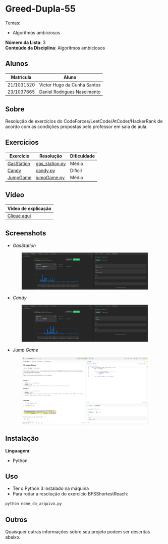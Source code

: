 # Greed-Dupla-55

Temas:
 - Algoritmos ambiciosos

**Número da Lista**: 3<br>
**Conteúdo da Disciplina**: Algoritmos ambiciosos <br>

## Alunos
|Matrícula | Aluno |
| -- | -- |
| 21/1031520 |  Victor Hugo da Cunha Santos |
| 23/1037665 |  Daniel Rodrigues Nascimento |

## Sobre 
Resolução de exercícios do CodeForces/LeetCode/AtCoder/HackerRank de acordo com as condições
propostas pelo professor em sala de aula.


## Exercícios
|Exercício | Resolução | Dificuldade |
| -- | -- | -- |
| [GasStation](https://leetcode.com/problems/gas-station/description/) | [gas_station.py](https://github.com/projeto-de-algoritmos-2025/Greed-D55/tree/main/gas_station.py) | Média |
| [Candy](https://leetcode.com/problems/candy/) | [candy.py](https://github.com/projeto-de-algoritmos-2025/Greed-D55/tree/main/candy.py) | Difícil |
| [JumpGame](https://leetcode.com/problems/jump-game/description/) | [jumpGame.py](https://github.com/projeto-de-algoritmos-2025/Greed-D55/tree/main/jumpGame.py) | Média |


## Vídeo
|Vídeo de explicação|
|--|
| [Clique aqui](https://youtu.be/qoRpstJjjG4) |


## Screenshots
- *GasStation*
<div align="center">
	<img src="assets/gas_station.png" alt="Gas Station" width="400"/>
</div>

- *Candy*
<div align="center">
	<img src="assets/candy.png" alt="candy" width="400"/>
</div>

- *Jump Game*
<div align="center">
	<img src="assets/jumpGame.png" alt="candy" width="400"/>
</div>





## Instalação 
**Linguagem**: <br>
- Python

## Uso 
- Ter o Python 3 instalado na máquina
- Para rodar a resolução do exercício BFSShortestReach:

```bash
python nome_do_arquivo.py
```

## Outros 
Quaisquer outras informações sobre seu projeto podem ser descritas abaixo.

